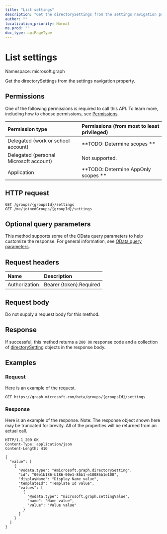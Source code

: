 ```yaml
---
title: "List settings"
description: "Get the directorySettings from the settings navigation property."
author: ""
localization_priority: Normal
ms.prod: ""
doc_type: apiPageType
---
```


# List settings

Namespace: microsoft.graph

Get the directorySettings from the settings navigation property.

## Permissions
One of the following permissions is required to call this API. To learn more, including how to choose permissions, see [Permissions](/concepts/permissions-reference.md).

|Permission type|Permissions (from most to least privileged)|
|:---|:---|
|Delegated (work or school account)|**TODO: Determine scopes **|
|Delegated (personal Microsoft account)|Not supported.|
|Application|**TODO: Determine AppOnly scopes **|

## HTTP request
<!-- {
  "blockType": "ignored"
}
-->
``` http
GET /groups/{groupsId}/settings
GET /me/joinedGroups/{groupId}/settings
```

## Optional query parameters
This method supports some of the OData query parameters to help customize the response. For general information, see [OData query parameters](/graph/query-parameters).

## Request headers
|Name|Description|
|:---|:---|
|Authorization|Bearer {token}.Required|

## Request body
Do not supply a request body for this method.

## Response
If successful, this method returns a `200 OK` response code and a collection of [directorySetting](../resources/directorysetting.md) objects in the response body.

## Examples

### Request
Here is an example of the request.
<!-- {
  "blockType": "request",
  "name": "get_directorysetting"
}
-->
``` http
GET https://graph.microsoft.com/beta/groups/{groupsId}/settings
```

### Response
Here is an example of the response. Note: The response object shown here may be truncated for brevity. All of the properties will be returned from an actual call.
<!-- {
  "blockType": "response",
  "truncated": true,
  "@odata.type": "collection(microsoft.graph.directorysetting)"
}
-->
``` http
HTTP/1.1 200 OK
Content-Type: application/json
Content-Length: 410

{
  "value": [
    {
      "@odata.type": "#microsoft.graph.directorySetting",
      "id": "00e1b186-b186-00e1-86b1-e10086b1e100",
      "displayName": "Display Name value",
      "templateId": "Template Id value",
      "values": [
        {
          "@odata.type": "microsoft.graph.settingValue",
          "name": "Name value",
          "value": "Value value"
        }
      ]
    }
  ]
}
```

